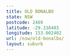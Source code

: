 ```yaml
---
title: OLD BONALBO
state: NSW
postcode: 2469
latitude: -29.338403
longitude: 153.002402
url: /nsw/old-bonalbo/
layout: suburb
---
```

